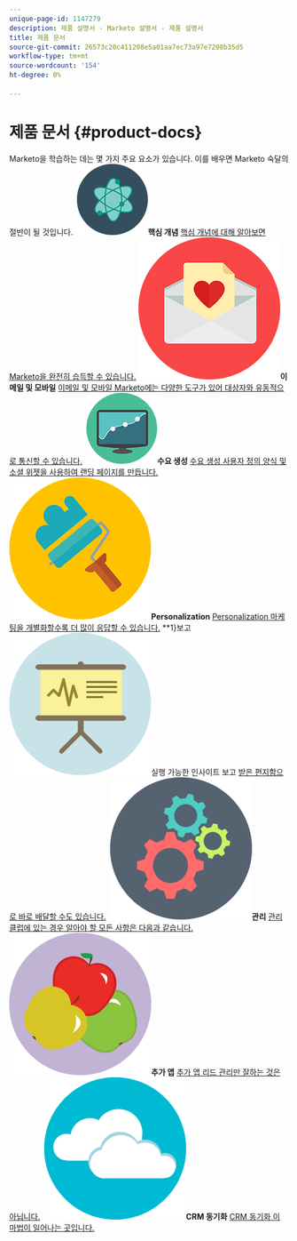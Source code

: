 ```yaml
---
unique-page-id: 1147279
description: 제품 설명서 - Marketo 설명서 - 제품 설명서
title: 제품 문서
source-git-commit: 26573c20c411208e5a01aa7ec73a97e7208b35d5
workflow-type: tm+mt
source-wordcount: '154'
ht-degree: 0%

---
```



# 제품 문서 {#product-docs}

Marketo을 학습하는 데는 몇 가지 주요 요소가 있습니다. 이를 배우면 Marketo 숙달의 절반이 될 것입니다.
**&#x200B; ![핵심 개념](assets/education-science-12.png)핵심 개념** [핵심 개념에 대해 알아보면 Marketo을 완전히 습득할 수 있습니다.](product-docs/core-marketo-concepts.md)     **&#x200B; ![이메일 및 모바일](assets/valentine-day-10.png)이메일 및 모바일** [이메일 및 모바일 Marketo에는 다양한 도구가 있어 대상자와 유동적으로 통신할 수 있습니다.](https://docs.marketo.com/pages/viewpage.action?pageId=557076)     **&#x200B; ![수요 생성](assets/seo-04.png)수요 생성** [수요 생성 사용자 정의 양식 및 소셜 위젯을 사용하여 랜딩 페이지를 만듭니다.](product-docs/demand-generation.md)     **&#x200B; ![Personalization](assets/graphic-design-tools-19.png)Personalization** [Personalization 마케팅을 개별화할수록 더 많이 응답할 수 있습니다.](product-docs/personalization.md)     **1&rbrace;보고![보고** ](assets/office-21.png)실행 가능한 인사이트 보고 [ 받은 편지함으로 바로 배달할 수도 있습니다.](product-docs/reporting.md)     **&#x200B; ![관리](assets/technology-08.png)관리** [관리 클럽에 있는 경우 알아야 할 모든 사항은 다음과 같습니다.](https://docs.marketo.com/display/DOCS/Administration)     **&#x200B; ![추가 앱](assets/food-10.png)추가 앱** [추가 앱 리드 관리만 잘하는 것은 아닙니다.](product-docs/additional-apps.md)     **&#x200B; ![CRM 동기화](assets/seo-33.png)CRM 동기화** [CRM 동기화 이 마법이 일어나는 곳입니다.](product-docs/crm-sync.md)
